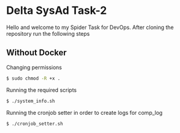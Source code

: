 # Delta SysAd Task-2

Hello and welcome to my Spider Task for DevOps.
After cloning the repository run the following steps

## Without Docker

Changing permissions
```bash
$ sudo chmod -R +x .
```
Running the required scripts

```bash
$ ./system_info.sh
```

Running the cronjob setter in order to create logs for comp_log
```bash
$ ./cronjob_setter.sh
```

